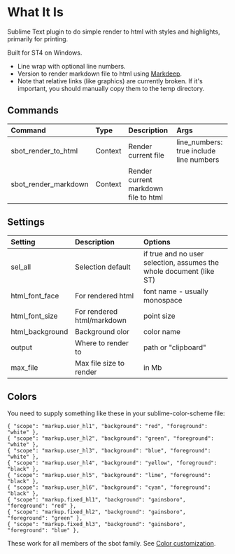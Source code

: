 # What It Is

Sublime Text plugin to do simple render to html with styles and highlights, primarily for printing.

Built for ST4 on Windows.

- Line wrap with optional line numbers.
- Version to render markdown file to html using [Markdeep](https://casual-effects.com/markdeep/).
- Note that relative links (like graphics) are currently broken. If it's important, you should manually copy them to the temp directory.


## Commands

| Command                    | Type     | Description                          | Args                                       |
| :--------                  | :------- | :-------                             | :-----                                     |
| sbot_render_to_html        | Context  | Render current file                  | line_numbers: true include line numbers    |
| sbot_render_markdown       | Context  | Render current markdown file to html |                                            |

## Settings

| Setting              | Description                              | Options                                                               |
| :--------            | :-------                                 | :------                                                               |
| sel_all              | Selection default                        | if true and no user selection, assumes the whole document (like ST)   |
| html_font_face       | For rendered html                        | font name - usually monospace                                         |
| html_font_size       | For rendered html/markdown               | point size                                                            |
| html_background      | Background olor                          | color name                                                            |
| output               | Where to render to                       | path or "clipboard"                                                   |
| max_file             | Max file size to render                  | in Mb                                                                 |

## Colors
You need to supply something like these in your sublime-color-scheme file:
```
{ "scope": "markup.user_hl1", "background": "red", "foreground": "white" },
{ "scope": "markup.user_hl2", "background": "green", "foreground": "white" },
{ "scope": "markup.user_hl3", "background": "blue", "foreground": "white" },
{ "scope": "markup.user_hl4", "background": "yellow", "foreground": "black" },
{ "scope": "markup.user_hl5", "background": "lime", "foreground": "black" },
{ "scope": "markup.user_hl6", "background": "cyan", "foreground": "black" },
{ "scope": "markup.fixed_hl1", "background": "gainsboro", "foreground": "red" },
{ "scope": "markup.fixed_hl2", "background": "gainsboro", "foreground": "green" },
{ "scope": "markup.fixed_hl3", "background": "gainsboro", "foreground": "blue" },
```
These work for all members of the sbot family.
See [Color customization](https://www.sublimetext.com/docs/color_schemes.html#customization).
